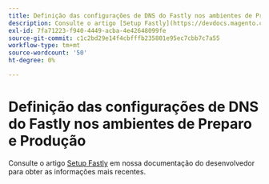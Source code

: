 ```yaml
---
title: Definição das configurações de DNS do Fastly nos ambientes de Preparo e Produção
description: Consulte o artigo [Setup Fastly](https://devdocs.magento.com/cloud/cdn/configure-fastly.html) em nossa documentação do desenvolvedor para obter as informações mais recentes.
exl-id: 7fa71223-f940-4449-acba-4e42648099fe
source-git-commit: c1c2bd29e14f4cbfffb235801e95ec7cbb7c7a55
workflow-type: tm+mt
source-wordcount: '50'
ht-degree: 0%

---
```


# Definição das configurações de DNS do Fastly nos ambientes de Preparo e Produção

Consulte o artigo [Setup Fastly](https://devdocs.magento.com/cloud/cdn/configure-fastly.html) em nossa documentação do desenvolvedor para obter as informações mais recentes.
